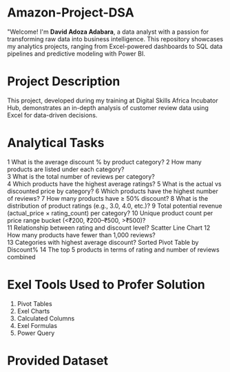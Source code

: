 # Amazon-Project-DSA
"Welcome! I'm **David Adoza Adabara**, a data analyst with a passion for transforming raw data into business intelligence. This repository showcases my analytics projects, ranging from Excel-powered dashboards to SQL data pipelines and predictive modeling with Power BI.
# Project Description
This project, developed during my training at Digital Skills Africa Incubator Hub, demonstrates an in-depth analysis of customer review data using Excel  for data-driven decisions.
# Analytical Tasks
1	What is the average discount % by product category?
2	How many products are listed under each category?	
3	What is the total number of reviews per category?	
4	Which products have the highest average ratings?
5	What is the actual vs discounted price by category? 
6	Which products have the highest number of reviews?
7	How many products have ≥ 50% discount?
8	What is the distribution of product ratings (e.g., 3.0, 4.0, etc.)?	
9	Total potential revenue (actual_price × rating_count) per category?	
10	Unique product count per price range bucket (<₹200, ₹200–₹500, >₹500)?	
11	Relationship between rating and discount level?	Scatter Line Chart 
12	How many products have fewer than 1,000 reviews?	
13	Categories with highest average discount?	Sorted Pivot Table by Discount%
14	The top 5 products in terms of rating and number of reviews combined
# Exel Tools Used to Profer Solution
1. Pivot Tables
2. Exel Charts
3. Calculated Columns
4. Exel Formulas
5. Power Query
# Provided Dataset


